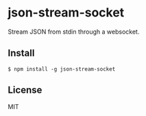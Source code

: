 # json-stream-socket

Stream JSON from stdin through a websocket.

## Install

```
$ npm install -g json-stream-socket
```

## License

MIT
